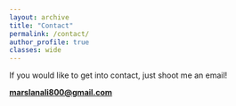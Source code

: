 ```yaml
---
layout: archive
title: "Contact"
permalink: /contact/
author_profile: true
classes: wide
---
```


If you would like to get into contact, just shoot me an email! 

**marslanali800@gmail.com**<br>
